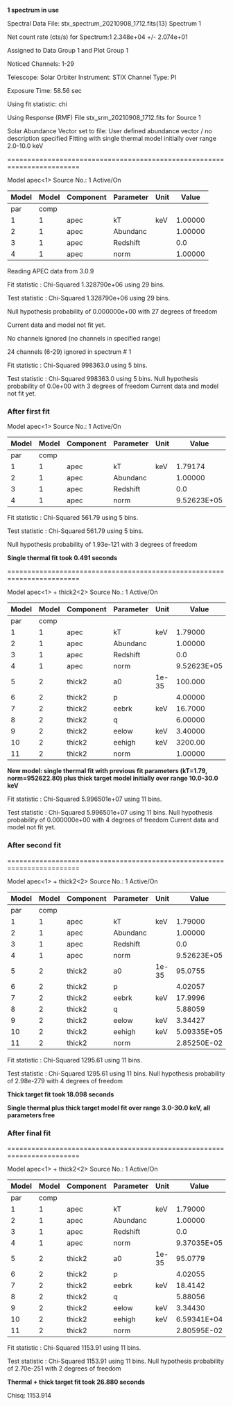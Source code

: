 **1 spectrum  in use**
 
Spectral Data File: stx_spectrum_20210908_1712.fits{13}  Spectrum 1

Net count rate (cts/s) for Spectrum:1  2.348e+04 +/- 2.074e+01

 Assigned to Data Group 1 and Plot Group 1
 
  Noticed Channels:  1-29
  
  Telescope: Solar Orbiter Instrument: STIX  Channel Type: PI
  
  Exposure Time: 58.56 sec
  
 Using fit statistic: chi
 
 Using Response (RMF) File            stx_srm_20210908_1712.fits for Source 1
 

 Solar Abundance Vector set to file:  User defined abundance vector / no description specified
Fitting with single thermal model initially over range 2.0-10.0 keV

========================================================================

Model apec<1> Source No.: 1   Active/On

|Model| Model| Component|  Parameter|  Unit |    Value|
|---|---|---|---|---|---|
 |par|  comp| | | |
|   1 |   1 |  apec  |     kT  |       keV |     1.00000    |  +/-  0.0|          
|   2  |  1 |  apec  |     Abundanc |   |        1.00000 |     frozen|
|   3  |  1 |  apec  |     Redshift |      |     0.0        |  frozen|
|   4  |  1 |  apec  |     norm |          |     1.00000 |     +/-  0.0|          

Reading APEC data from 3.0.9


Fit statistic  : Chi-Squared              1.328790e+06     using 29 bins.

Test statistic : Chi-Squared              1.328790e+06     using 29 bins.

Null hypothesis probability of 0.000000e+00 with 27 degrees of freedom
 
 Current data and model not fit yet.

No channels ignored (no channels in specified range)

24 channels (6-29) ignored in spectrum #     1

Fit statistic  : Chi-Squared                998363.0     using 5 bins.

Test statistic : Chi-Squared                998363.0     using 5 bins.
Null hypothesis probability of 0.0e+00 with 3 degrees of freedom
Current data and model not fit yet.

### After first fit

Model apec<1> Source No.: 1   Active/On

|Model| Model| Component|  Parameter|  Unit |    Value|
|---|---|---|---|---|---|
 |par|  comp| | | |
|   1  |  1 |  apec    |   kT |        keV |     1.79174  |    +/-  4.62000E-03  |
|   2  |  1 |  apec   |    Abundanc   | |        1.00000  |    frozen |
|   3  |  1 |  apec  |     Redshift     | |      0.0   |       frozen |
|   4 |   1 |  apec |      norm         | |      9.52623E+05 | +/-  7654.01 |     


Fit statistic  : Chi-Squared                  561.79     using 5 bins.

Test statistic : Chi-Squared                  561.79     using 5 bins.

 Null hypothesis probability of 1.93e-121 with 3 degrees of freedom
 
**Single thermal fit took 0.491 seconds**

========================================================================

Model apec<1> + thick2<2> Source No.: 1   Active/On

|Model| Model| Component|  Parameter|  Unit |    Value|
|---|---|---|---|---|---|
 |par|  comp| | | |
|   1  |  1  | apec  |     kT  |       keV |     1.79000  |    frozen|
|   2  |  1  | apec  |     Abundanc  | |         1.00000 |     frozen|
|   3  |  1  | apec  |     Redshift     | |      0.0    |      frozen|
|   4  |  1  | apec   |    norm          | |     9.52623E+05 | frozen|
|   5  |  2  | thick2  |   a0      |  1e-35  |  100.000   |   +/-  0.0   |       
|   6  |  2  | thick2  |   p         | |         4.00000    |  +/-  0.0        |  
|   7  |  2  | thick2  |   eebrk    |  keV  |    16.7000  |    +/-  0.0   |       
|   8  |  2  | thick2  |   q           | |       6.00000   |   +/-  0.0          |
|   9  |  2  | thick2  |   eelow    | keV   |   3.40000  |    +/-  0.0     |     
|  10  |  2 |  thick2  |   eehigh   |  keV  |    3200.00  |    +/-  0.0    |      
|  11  |  2 |  thick2  |   norm     | |          1.00000    |  +/-  0.0        |  

**New model: single thermal fit with previous fit parameters (kT=1.79, norm=952622.80) plus thick target model initially over range 10.0-30.0 keV**

Fit statistic  : Chi-Squared              5.996501e+07     using 11 bins.

Test statistic : Chi-Squared              5.996501e+07     using 11 bins.
 Null hypothesis probability of 0.000000e+00 with 4 degrees of freedom
 Current data and model not fit yet.

### After second fit

========================================================================

Model apec<1> + thick2<2> Source No.: 1   Active/On

|Model| Model| Component|  Parameter|  Unit |    Value|
|---|---|---|---|---|---|
 |par|  comp| | | |
 |  1  |  1 |  apec    |   kT     |    keV     | 1.79000   |   frozen|
 |  2  |  1 |  apec   |    Abundanc  | |        1.00000  |    frozen|
 |  3  |  1 |  apec    |   Redshift     | |      0.0     |     frozen|
 |  4  |  1 |  apec   |    norm    | |           9.52623E+05 | frozen|
 |  5  |  2 |  thick2  |   a0        | 1e-35  |  95.0755  |    +/-  7.76587E+06 | 
 |  6  |  2 |  thick2   |  p         |  |        4.02057  |    +/-  0.669320     |
 |  7  |  2 |  thick2  |   eebrk   |   keV  |    17.9996   |   +/-  1.47333    |  
 |  8  |  2 |  thick2  |   q         | |         5.88059   |   +/-  5.66308E-02  |
 |  9  |  2 |  thick2   |  eelow  |    keV  |    3.34427   |   +/-  9.47710E+05  |
 | 10  |  2 |  thick2  |   eehigh |    keV  |    5.09335E+05 | +/-  9.36953E+08|  
 | 11  |  2 |  thick2  |   norm | |              2.85250E-02 | +/-  -1.00000     |


Fit statistic  : Chi-Squared                 1295.61     using 11 bins.

Test statistic : Chi-Squared                 1295.61     using 11 bins.
 Null hypothesis probability of 2.98e-279 with 4 degrees of freedom

**Thick target fit took 18.098 seconds**

**Single thermal plus thick target model fit over range 3.0-30.0 keV, all parameters free**

### After final fit

========================================================================

Model apec<1> + thick2<2> Source No.: 1   Active/On

|Model| Model| Component|  Parameter|  Unit |    Value|
|---|---|---|---|---|---|
 |par|  comp| | | |
 |  1  |  1 |  apec    |   kT |        keV   |   1.79000 |     +/-  0.141548|     
 |  2  |  1 |  apec    |   Abundanc  | |         1.00000 |     frozen|
 |  3  |  1 |  apec    |   Redshift      | |     0.0     |     frozen|
 |  4  |  1 |  apec    |   norm          | |     9.37035E+05 | +/-  2.97826E+05|  
 |  5  |  2 |  thick2  |   a0   |      1e-35  |  95.0779  |    +/-  2.64005E+07 | 
 |  6  |  2 |  thick2  |   p      | |            4.02055 |     +/-  3.44348      |
 |  7  |  2 |  thick2  |   eebrk  |    keV   |   18.4142   |   +/-  5.73387  |    
 |  8   | 2 |  thick2  |   q         | |         5.88056  |    +/-  0.173404     |
 |  9   | 2 |  thick2  |   eelow  |    keV  |    3.34430    |  +/-  3.03023E+05  |
 | 10  |  2 |  thick2  |   eehigh |    keV |     6.59341E+04 | +/-  6.31369E+06|  
 | 11  |  2 |  thick2  |   norm   | |            2.80595E-02 | +/-  1.09979E+04  |


Fit statistic  : Chi-Squared                 1153.91     using 11 bins.

Test statistic : Chi-Squared                 1153.91     using 11 bins.
 Null hypothesis probability of 2.70e-251 with 2 degrees of freedom

**Thermal + thick target fit took 26.880 seconds**

Chisq: 1153.914

